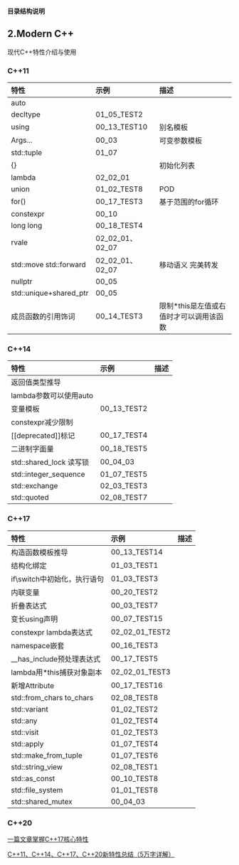 **目录结构说明**


## 2.Modern C++
现代C++特性介绍与使用
### C++11
|特性|示例|描述|
|:-|:-|:-|
|auto|||
|decltype|01_05_TEST2||
|using                     |00_13_TEST10            |别名模板                |
|Args...                   |00_03                   |可变参数模板            |
|std::tuple                |01_07                   |                       |
|{}                        |                        |初始化列表              |
|lambda                    |02_02_01                |                       |
|union                     |01_02_TEST8             |POD                    |
|for()                      |00_17_TEST3             |基于范围的for循环       |
|constexpr                 |00_10                   |                       |
|long long                 |00_18_TEST4             |                       |
|rvale                     |02_02_01、02_07          |                       |
|std::move std::forward    |02_02_01、02_07          |移动语义 完美转发       |
|nullptr                   |00_05                   |                       |
|std::unique+shared_ptr    |00_05                   |                       |
|成员函数的引用饰词|00_14_TEST3|限制*this是左值或右值时才可以调用该函数|

### C++14
|特性|示例|描述|
|:-|:-|:-|
|返回值类型推导             |                   ||
|lambda参数可以使用auto     |                   ||
|变量模板                   |00_13_TEST2        ||
|constexpr减少限制          |                   ||
|\[\[deprecated]]标记       |00_17_TEST4        ||
|二进制字面量                |00_18_TEST5       ||
|std::shared_lock 读写锁    |00_04_03           ||
|std::integer_sequence     |01_07_TEST5         ||
|std::exchange             |02_03_TEST3         ||
|std::quoted               |02_08_TEST7         ||

### C++17
|特性|示例|描述|
|:-|:-|:-|
|构造函数模板推导              |  00_13_TEST14        ||
|结构化绑定                    | 01_03_TEST1         ||
|if\switch中初始化，执行语句   |  01_03_TEST3         ||
|内联变量                      | 00_20_TEST2         ||
|折叠表达式                    | 00_03_TEST7         ||
|变长using声明                 | 00_07_TEST15        ||
|constexpr lambda表达式        | 02_02_01_TEST2      ||
|namespace嵌套                 | 00_16_TEST3        ||
|__has_include预处理表达式     |  00_17_TEST5        ||
|lambda用*this捕获对象副本     |  02_02_01_TEST3     ||
|新增Attribute                 | 00_17_TEST16       ||
|std::from_chars to_chars      | 02_08_TEST8        ||
|std::variant                  | 01_02_TEST2        ||
|std::any                      | 01_02_TEST4        ||
|std::visit                    | 01_02_TEST3        ||
|std::apply                    | 01_07_TEST4        ||
|std::make_from_tuple          | 01_07_TEST6        ||
|std::string_view              | 02_08_TEST1        ||
|std::as_const                 | 00_10_TEST8        ||
|std::file_system              | 01_01_TEST8        ||
|std::shared_mutex             | 00_04_03     ||

### C++20

[一篇文章掌握C++17核心特性](https://oreki.blog.csdn.net/article/details/124345662)

[C++11、C++14、C++17、C++20新特性总结（5万字详解）](https://blog.csdn.net/qq_41854911/article/details/119657617)